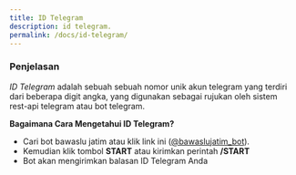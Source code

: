 ```yaml
---
title: ID Telegram
description: id telegram.
permalink: /docs/id-telegram/
---
```


### Penjelasan
*ID Telegram* adalah sebuah sebuah nomor unik akun telegram yang terdiri dari beberapa digit angka, yang digunakan sebagai rujukan oleh sistem rest-api telegram atau bot telegram.

**Bagaimana Cara Mengetahui ID Telegram?**
* Cari bot bawaslu jatim atau klik link ini ([@bawaslujatim_bot](https://telegram.me/bawaslujatim_bot)).
* Kemudian klik tombol **START** atau kirimkan perintah **/START**
* Bot akan mengirimkan balasan ID Telegram Anda